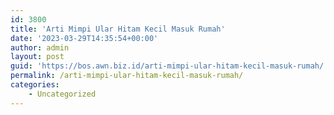 ```yaml
---
id: 3800
title: 'Arti Mimpi Ular Hitam Kecil Masuk Rumah'
date: '2023-03-29T14:35:54+00:00'
author: admin
layout: post
guid: 'https://bos.awn.biz.id/arti-mimpi-ular-hitam-kecil-masuk-rumah/'
permalink: /arti-mimpi-ular-hitam-kecil-masuk-rumah/
categories:
    - Uncategorized
---
```


